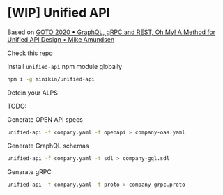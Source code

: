 # [WIP] Unified API

Based on [GOTO 2020 • GraphQL, gRPC and REST, Oh My! A Method for Unified API Design • Mike Amundsen](https://youtu.be/7Anvawx9ixY)

Check this [repo](https://github.com/mamund/alps-unified)

Install `unified-api` npm module globally

```sh
npm i -g minikin/unified-api
```

Defein your ALPS

TODO:

Generate OPEN API specs

```sh
unified-api -f company.yaml -t openapi > company-oas.yaml
```

Generate GraphQL schemas

```sh
unified-api -f company.yaml -t sdl > company-gql.sdl
```

Genarate gRPC

```sh
unified-api -f company.yaml -t proto > company-grpc.proto
```
